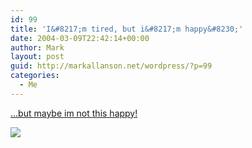 ```yaml
---
id: 99
title: 'I&#8217;m tired, but i&#8217;m happy&#8230;'
date: 2004-03-09T22:42:14+00:00
author: Mark
layout: post
guid: http://markallanson.net/wordpress/?p=99
categories:
  - Me
---
```

[&#8230;but maybe im not this happy!](http://chris.pirillo.com/archives/2004_03.html#009460)
  
![](http://chris.pirillo.com/archives/dancing%5B1%5D.gif)